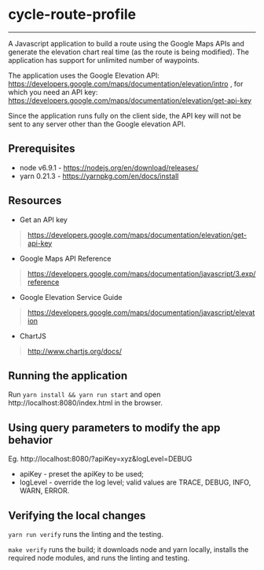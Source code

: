 # cycle-route-profile
---------------------
A Javascript application to build a route using the Google Maps APIs
and generate the elevation chart real time (as the route is being modified).
The application has support for unlimited number of waypoints.

The application uses the Google Elevation API:
https://developers.google.com/maps/documentation/elevation/intro
, for which you need an API key:
https://developers.google.com/maps/documentation/elevation/get-api-key

Since the application runs fully on the client side, the API key will
not be sent to any server other than the Google elevation API.



Prerequisites
-------------
* node v6.9.1 - https://nodejs.org/en/download/releases/
* yarn 0.21.3 - https://yarnpkg.com/en/docs/install



Resources
---------
* Get an API key
> https://developers.google.com/maps/documentation/elevation/get-api-key
* Google Maps API Reference
> https://developers.google.com/maps/documentation/javascript/3.exp/reference
* Google Elevation Service Guide
> https://developers.google.com/maps/documentation/javascript/elevation
* ChartJS
> http://www.chartjs.org/docs/



Running the application
-----------------------
Run
`yarn install && yarn run start`
and open http://localhost:8080/index.html in the browser.



Using query parameters to modify the app behavior
-------------------------------------------------
Eg. http://localhost:8080/?apiKey=xyz&logLevel=DEBUG
* apiKey - preset the apiKey to be used;
* logLevel - override the log level; valid values are TRACE, DEBUG, INFO, WARN, ERROR.



Verifying the local changes
---------------------------
`yarn run verify`
runs the linting and the testing.

`make verify`
runs the build; it downloads node and yarn
locally, installs the required node modules, and runs the linting
and testing.

